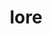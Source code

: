 ---
category: 4-letters
denotation: null
name: lore
reference_link: https://www.etymonline.com/word/lore
root_language: null
root_name: null
title: lore
type: free
word_sums:
- respelling: lore
  sum: 'Lore + '
---